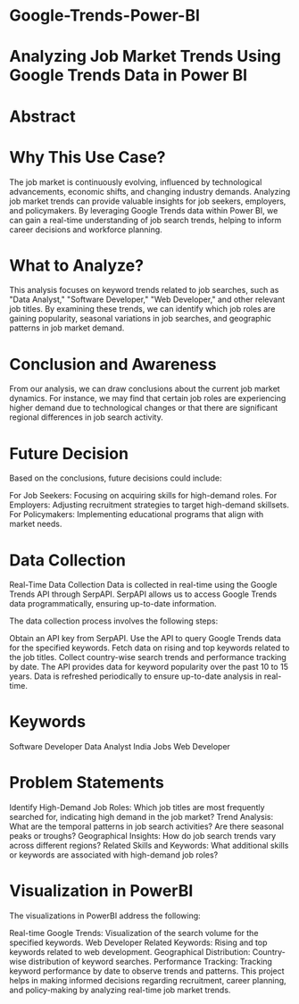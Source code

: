 # Google-Trends-Power-BI
# Analyzing Job Market Trends Using Google Trends Data in Power BI
# Abstract
# Why This Use Case?
The job market is continuously evolving, influenced by technological advancements, economic shifts, and changing industry demands. Analyzing job market trends can provide valuable insights for job seekers, employers, and policymakers. By leveraging Google Trends data within Power BI, we can gain a real-time understanding of job search trends, helping to inform career decisions and workforce planning.

# What to Analyze?
This analysis focuses on keyword trends related to job searches, such as "Data Analyst," "Software Developer," "Web Developer," and other relevant job titles. By examining these trends, we can identify which job roles are gaining popularity, seasonal variations in job searches, and geographic patterns in job market demand.

# Conclusion and Awareness
From our analysis, we can draw conclusions about the current job market dynamics. For instance, we may find that certain job roles are experiencing higher demand due to technological changes or that there are significant regional differences in job search activity.

# Future Decision
Based on the conclusions, future decisions could include:

For Job Seekers: Focusing on acquiring skills for high-demand roles.
For Employers: Adjusting recruitment strategies to target high-demand skillsets.
For Policymakers: Implementing educational programs that align with market needs.
# Data Collection
Real-Time Data Collection
Data is collected in real-time using the Google Trends API through SerpAPI. SerpAPI allows us to access Google Trends data programmatically, ensuring up-to-date information.

The data collection process involves the following steps:

Obtain an API key from SerpAPI.
Use the API to query Google Trends data for the specified keywords.
Fetch data on rising and top keywords related to the job titles.
Collect country-wise search trends and performance tracking by date.
The API provides data for keyword popularity over the past 10 to 15 years. Data is refreshed periodically to ensure up-to-date analysis in real-time.
# Keywords
Software Developer
Data Analyst
India Jobs
Web Developer
# Problem Statements
Identify High-Demand Job Roles: Which job titles are most frequently searched for, indicating high demand in the job market?
Trend Analysis: What are the temporal patterns in job search activities? Are there seasonal peaks or troughs?
Geographical Insights: How do job search trends vary across different regions?
Related Skills and Keywords: What additional skills or keywords are associated with high-demand job roles?

# Visualization in PowerBI
The visualizations in PowerBI address the following:

Real-time Google Trends: Visualization of the search volume for the specified keywords.
Web Developer Related Keywords: Rising and top keywords related to web development.
Geographical Distribution: Country-wise distribution of keyword searches.
Performance Tracking: Tracking keyword performance by date to observe trends and patterns.
This project helps in making informed decisions regarding recruitment, career planning, and policy-making by analyzing real-time job market trends.
